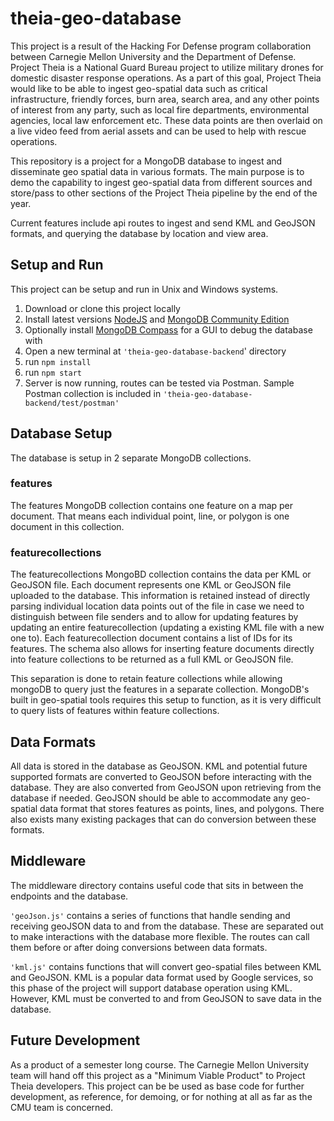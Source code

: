 # theia-geo-database

This project is a result of the Hacking For Defense program collaboration between Carnegie Mellon University and the Department of Defense. Project Theia is a National Guard Bureau project to utilize military drones for domestic disaster response operations. As a part of this goal, Project Theia would like to be able to ingest geo-spatial data such as critical infrastructure, friendly forces, burn area, search area, and any other points of interest from any party, such as local fire departments, environmental agencies, local law enforcement etc. These data points are then overlaid on a live video feed from aerial assets and can be used to help with rescue operations.

This repository is a project for a MongoDB database to ingest and disseminate geo spatial data in various formats. The main purpose is to demo the capability to ingest geo-spatial data from different sources and store/pass to other sections of the Project Theia pipeline by the end of the year.

Current features include api routes to ingest and send KML and GeoJSON formats, and querying the database by location and view area.

## Setup and Run

This project can be setup and run in Unix and Windows systems.

1. Download or clone this project locally
2. Install latest versions [NodeJS](https://nodejs.org/en/download) and [MongoDB Community Edition](https://www.mongodb.com/docs/manual/administration/install-community/)
3. Optionally install [MongoDB Compass](https://www.mongodb.com/try/download/shell) for a GUI to debug the database with
4. Open a new terminal at `'theia-geo-database-backend`' directory
5. run `npm install`
6. run `npm start`
7. Server is now running, routes can be tested via Postman. Sample Postman collection is included in `'theia-geo-database-backend/test/postman'`

## Database Setup

The database is setup in 2 separate MongoDB collections.

### features

The features MongoDB collection contains one feature on a map per document. That means each individual point, line, or polygon is one document in this collection.

### featurecollections

The featurecollections MongoBD collection contains the data per KML or GeoJSON file. Each document represents one KML or GeoJSON file uploaded to the database. This information is retained instead of directly parsing individual location data points out of the file in case we need to distinguish between file senders and to allow for updating features by updating an entire featurecollection (updating a existing KML file with a new one to). Each featurecollection document contains a list of IDs for its features. The schema also allows for inserting feature documents directly into feature collections to be returned as a full KML or GeoJSON file.

This separation is done to retain feature collections while allowing mongoDB to query just the features in a separate collection. MongoDB's built in geo-spatial tools requires this setup to function, as it is very difficult to query lists of features within feature collections.

## Data Formats

All data is stored in the database as GeoJSON. KML and potential future supported formats are converted to GeoJSON before interacting with the database. They are also converted from GeoJSON upon retrieving from the database if needed. GeoJSON should be able to accommodate any geo-spatial data format that stores features as points, lines, and polygons. There also exists many existing packages that can do conversion between these formats.

## Middleware

The middleware directory contains useful code that sits in between the endpoints and the database. 

`'geoJson.js'` contains a series of functions that handle sending and receiving geoJSON data to and from the database. These are separated out to make interactions with the database more flexible. The routes can call them before or after doing conversions between data formats.

`'kml.js'` contains functions that will convert geo-spatial files between KML and GeoJSON. KML is a popular data format used by Google services, so this phase of the project will support database operation using KML. However, KML must be converted to and from GeoJSON to save data in the database.

## Future Development

As a product of a semester long course. The Carnegie Mellon University team will hand off this project as a "Minimum Viable Product" to Project Theia developers. This project can be be used as base code for further development, as reference, for demoing, or for nothing at all as far as the CMU team is concerned.
